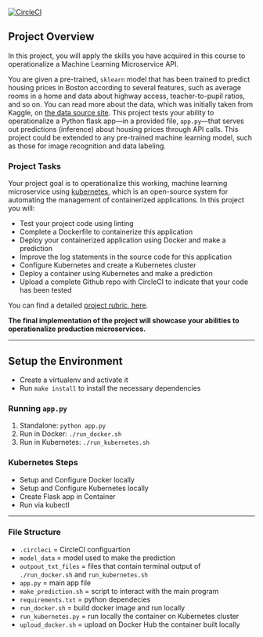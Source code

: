 [![CircleCI](https://circleci.com/gh/iacopo87/udacity-devops-machinelearning.svg?style=svg)](https://circleci.com/gh/iacopo87/udacity-devops-machinelearning)

## Project Overview

In this project, you will apply the skills you have acquired in this course to operationalize a Machine Learning Microservice API.

You are given a pre-trained, `sklearn` model that has been trained to predict housing prices in Boston according to several features, such as average rooms in a home and data about highway access, teacher-to-pupil ratios, and so on. You can read more about the data, which was initially taken from Kaggle, on [the data source site](https://www.kaggle.com/c/boston-housing). This project tests your ability to operationalize a Python flask app—in a provided file, `app.py`—that serves out predictions (inference) about housing prices through API calls. This project could be extended to any pre-trained machine learning model, such as those for image recognition and data labeling.

### Project Tasks

Your project goal is to operationalize this working, machine learning microservice using [kubernetes](https://kubernetes.io/), which is an open-source system for automating the management of containerized applications. In this project you will:

- Test your project code using linting
- Complete a Dockerfile to containerize this application
- Deploy your containerized application using Docker and make a prediction
- Improve the log statements in the source code for this application
- Configure Kubernetes and create a Kubernetes cluster
- Deploy a container using Kubernetes and make a prediction
- Upload a complete Github repo with CircleCI to indicate that your code has been tested

You can find a detailed [project rubric, here](https://review.udacity.com/#!/rubrics/2576/view).

**The final implementation of the project will showcase your abilities to operationalize production microservices.**

---

## Setup the Environment

- Create a virtualenv and activate it
- Run `make install` to install the necessary dependencies

### Running `app.py`

1. Standalone: `python app.py`
2. Run in Docker: `./run_docker.sh`
3. Run in Kubernetes: `./run_kubernetes.sh`

### Kubernetes Steps

- Setup and Configure Docker locally
- Setup and Configure Kubernetes locally
- Create Flask app in Container
- Run via kubectl

---

### File Structure

- `.circleci` = CircleCI configuartion
- `model_data` = model used to make the prediction
- `outpout_txt_files` = files that contain terminal output of `./run_docker.sh` and `run_kubernetes.sh`
- `app.py` = main app file
- `make_prediction.sh` = script to interact with the main program
- `requirements.txt` = python dependecies
- `run_docker.sh` = build docker image and run locally
- `run_kubernetes.py` = run locally the container on Kubernetes cluster
- `uploud_docker.sh` = upload on Docker Hub the container built locally

